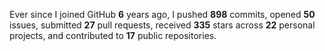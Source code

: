 Ever since I joined GitHub **6** years ago, I pushed **898** commits, opened **50** issues, submitted **27** pull requests, received **335** stars across **22** personal projects, and contributed to **17** public repositories.